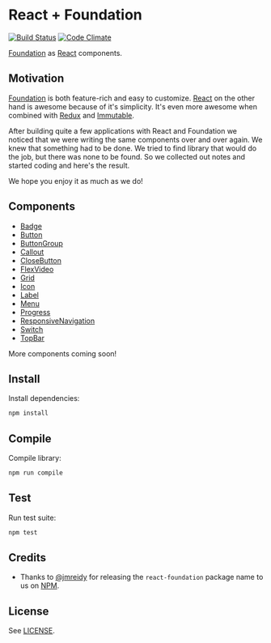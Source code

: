 # React + Foundation

[![Build Status](https://travis-ci.org/nordsoftware/react-foundation.svg?branch=develop)](https://travis-ci.org/nordsoftware/react-foundation)
[![Code Climate](https://codeclimate.com/github/nordsoftware/react-foundation/badges/gpa.svg)](https://codeclimate.com/github/nordsoftware/react-foundation)

[Foundation](http://foundation.zurb.com/sites/docs/) as [React](https://facebook.github.io/react/) components.

## Motivation

[Foundation](http://foundation.zurb.com) is both feature-rich and easy to customize. 
[React](https://facebook.github.io/react/) on the other hand is awesome because of it's simplicity.
It's even more awesome when combined with
[Redux](http://redux.js.org/) and [Immutable](https://facebook.github.io/immutable-js/).

After building quite a few applications with React and Foundation we noticed that we were writing the
same components over and over again. We knew that something had to be done.
We tried to find library that would do the job, but there was none to be found.
So we collected out notes and started coding and here's the result. 

We hope you enjoy it as much as we do!

## Components

- [Badge](src/components/badge.js)
- [Button](src/components/button.js)
- [ButtonGroup](src/components/button-group.js)
- [Callout](src/components/callout.js)
- [CloseButton](src/components/close-button.js)
- [FlexVideo](src/components/flex-video.js)
- [Grid](src/components/grid.js)
- [Icon](src/components/icon.js)
- [Label](src/components/label.js)
- [Menu](src/components/menu.js)
- [Progress](src/components/progress-bar.js)
- [ResponsiveNavigation](src/components/responsive.js)
- [Switch](src/components/switch.js)
- [TopBar](src/components/top-bar.js)

More components coming soon!

## Install

Install dependencies:

```bash
npm install
```

## Compile

Compile library:

```bash
npm run compile
```

## Test

Run test suite:

```bash
npm test
```

## Credits

- Thanks to [@jmreidy](https://github.com/jmreidy) for releasing the `react-foundation` package name to us on [NPM](https://www.npmjs.com/).

## License

See [LICENSE](LICENSE).
